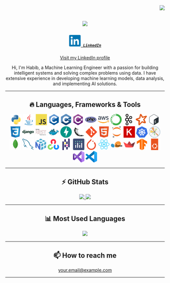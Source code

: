 <!-- Visitor Badge -->
<img align="right" src="https://visitor-badge.laobi.icu/badge?page_id=Habib-Rehmn.Habib-Rehmn">

<!-- Typing SVG -->
<h1 align="center" width="100%">
  <a href="https://git.io/typing-svg">
    <img src="https://readme-typing-svg.herokuapp.com/?lines=Hi+there,+I'm+Habib;Machine+Learning+Engineer&center=true&size=30">
  </a>
</h1>

<!-- LinkedIn Profile -->
<h5 align="center">
  <code><a href="https://linkedin.com/in/habib-ur-rehman-in/" title="LinkedIn Profile"><img width="38" src="linkedin-original.svg"> LinkedIn</a></code>
</h5>
<p align="center">
  <a href="https://www.linkedin.com/in/yourprofile/">Visit my LinkedIn profile</a>
</p>

<!-- Introductory Paragraph -->
<p align="center">
  Hi, I'm Habib, a Machine Learning Engineer with a passion for building intelligent systems and solving complex problems using data. I have extensive experience in developing machine learning models, data analysis, and implementing AI solutions.
</p>

<!-- Languages & Frameworks -->
<hr>
<h2 align="center">🔥 Languages, Frameworks & Tools </h2>
<p align="center">
<img title="Python" height="36" src="python-original.svg">
<img title="Java" height="36" src="java-original.svg">
<img title="JavaScript" height="36" src="javascript-original.svg">
<img title="C" height="36" src="c-original.svg">
<img title="C++" height="36" src="c.svg">
<img title="C#" height="36" src="csharp-original.svg">
<img title="PHP" height="36" src="php-original.svg">
<img title="Amazon Web Services" height="36" src="amazonwebservices-original-wordmark.svg">
<img title="Anaconda" height="36" src="anaconda-original.svg">
<img title="Apache Kafka" height="36" src="apachekafka-original.svg">
<img title="Apache Spark" height="36" src="apachespark-original.svg">
<img title="Bash" height="36" src="bash-original.svg">
<img title="CSS3" height="36" src="css3-original.svg">
<img title="Django" height="36" src="django-plain-wordmark.svg">
<img title="Django REST" height="36" src="djangorest-original.svg">
<img title="Docker" height="36" src="docker-original.svg">
<img title="FastAPI" height="36" src="fastapi-original.svg">
<img title="Flask" height="36" src="flask-original.svg">
<img title="Git" height="36" src="git-original.svg">
<img title="HTML5" height="36" src="html5-original.svg">
<img title="Jupyter" height="36" src="jupyter-original.svg">
<img title="Keras" height="36" src="keras-original.svg">
<img title="Kubernetes" height="36" src="kubernetes-original.svg">
<img title="Matplotlib" height="36" src="matplotlib-original.svg">
<img title="MongoDB" height="36" src="mongodb-original.svg">
<img title="MySQL" height="36" src="mysql-original.svg">
<img title="NumPy" height="36" src="numpy-original.svg">
<img title="OpenCV" height="36" src="opencv-original.svg">
<img title="Pandas" height="36" src="pandas-original.svg">
<img title="Plotly" height="36" src="plotly-original.svg">
<img title="PyTorch" height="36" src="pytorch-original.svg">
<img title="React" height="36" src="react-original.svg">
<img title="Scikit-learn" height="36" src="scikitlearn-original.svg">
<img title="Streamlit" height="36" src="streamlit-original.svg">
<img title="TensorFlow" height="36" src="tensorflow-original.svg">
<img title="Ubuntu" height="36" src="ubuntu-original.svg">
<img title="Visual Studio" height="36" src="visualstudio-original.svg">
<img title="VS Code" height="36" src="vscode-original.svg">
</p>


<!-- GitHub Stats -->
<hr>
<h2 align="center">⚡ GitHub Stats</h2>
<div align="center">
  <a href="https://github.com/anuraghazra/github-readme-stats">
    <img src="https://github-readme-stats.vercel.app/api?username=Habib-Rehmn&show_icons=true" height="165" />
  </a>
  
  <a href="https://github.com/denvercoder1/github-readme-streak-stats">
    <img src="https://github-readme-streak-stats.herokuapp.com/?user=Habib-Rehmn" height="165" />
  </a>
</div>

<!-- Most Used Languages -->
<hr>
<h2 align="center">📊 Most Used Languages</h2>
<p align="center">
  <a href="https://github.com/anuraghazra/github-readme-stats">
    <img height="200" src="https://github-readme-stats.vercel.app/api/top-langs/?username=Habib-Rehmn&langs_count=8&layout=compact" />
  </a>
</p>

<!-- Contact -->
<hr>
<h2 align="center">📫 How to reach me</h2>
<p align="center">
  <a href="mailto:habibrehmn2@gmail.com">your.email@example.com</a>
</p>
<hr>
